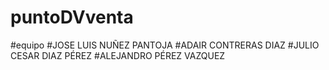 # puntoDVventa
#equipo
#JOSE LUIS NUÑEZ PANTOJA
#ADAIR CONTRERAS DIAZ
#JULIO CESAR DIAZ PÉREZ
#ALEJANDRO PÉREZ VAZQUEZ

